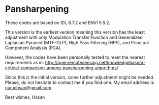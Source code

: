 # Pansharpening

These codes are based on IDL 8.7.2 and ENVI 5.5.2.

This version is the earliest version meaning this version has the least adjustment with only Modulation Transfer Function and Generalized Laplacian Pyramid (MTF-GLP), High Pass Filtering (HPF), and Principal Component Analysis (PCA).

However, the codes have been personally tested to meet the nearest requirements as in: 
http://openremotesensing.net/knowledgebase/a-critical-comparison-among-pansharpening-algorithms/

Since this is the initial version, some further adjustment might be needed. Please, do not hesitate to contact me if you find one. My email address is nur.ichsan@gmail.com.

Best wishes,
Hasan
